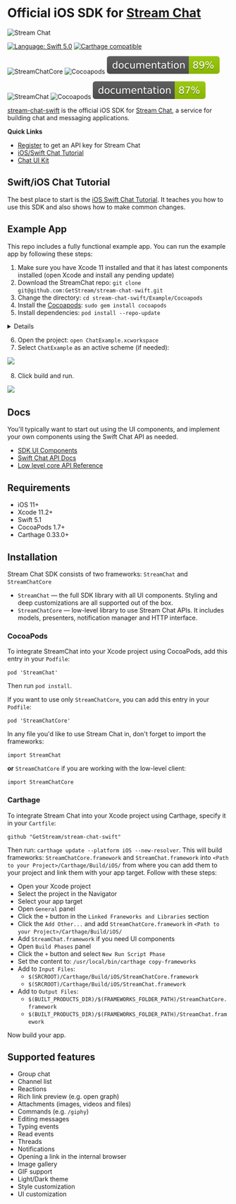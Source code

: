 # Official iOS SDK for [Stream Chat](https://getstream.io/chat/)
![Stream Chat](https://i.imgur.com/dIuKbkh.png)

[![Language: Swift 5.0](https://img.shields.io/badge/Swift-5.0-orange.svg)](https://swift.org)
[![Carthage compatible](https://img.shields.io/badge/Carthage-compatible-4BC51D.svg?style=flat)](https://github.com/Carthage/Carthage)

![StreamChatCore](https://img.shields.io/badge/Framework-StreamChatCore-blue)
![Cocoapods](https://img.shields.io/cocoapods/v/StreamChatCore.svg)
[![Core Documentation](https://github.com/GetStream/stream-chat-swift/blob/master/docs/core/badge.svg)](https://getstream.github.io/stream-chat-swift/core)

![StreamChat](https://img.shields.io/badge/Framework-StreamChat-blue)
![Cocoapods](https://img.shields.io/cocoapods/v/StreamChat.svg)
[![UI Documentation](https://github.com/GetStream/stream-chat-swift/blob/master/docs/ui/badge.svg)](https://getstream.github.io/stream-chat-swift/ui)

[stream-chat-swift](https://github.com/GetStream/stream-chat-swift) is the official iOS SDK for [Stream Chat](https://getstream.io/chat), a service for building chat and messaging applications.

**Quick Links**

* [Register](https://getstream.io/chat/trial/) to get an API key for Stream Chat
* [iOS/Swift Chat Tutorial](https://getstream.io/tutorials/ios-chat/)
* [Chat UI Kit](https://getstream.io/chat/ui-kit/)

## Swift/iOS Chat Tutorial

The best place to start is the [iOS Swift Chat Tutorial](https://getstream.io/tutorials/ios-chat/). It teaches you how to use this SDK and also shows how to make common changes. 

## Example App

This repo includes a fully functional example app. You can run the example app by following these steps:

1. Make sure you have Xcode 11 installed and that it has latest components installed (open Xcode and install any pending update)
2. Download the StreamChat repo: `git clone git@github.com:GetStream/stream-chat-swift.git`
3. Change the directory: `cd stream-chat-swift/Example/Cocoapods`
4. Install the [Cocoapods](https://guides.cocoapods.org/using/getting-started.html): `sudo gem install cocoapods`
5. Install dependencies: `pod install --repo-update`

<details>
<p>
  
```sh
Analyzing dependencies
Downloading dependencies
Installing GzipSwift (5.0.0)
Installing Nuke (8.2.0)
Installing ReachabilitySwift (4.3.1)
Installing RxAppState (1.6.0)
Installing RxCocoa (5.0.1)
Installing RxGesture (3.0.1)
Installing RxRelay (5.0.1)
Installing RxSwift (5.0.1)
Installing SnapKit (5.0.1)
Installing Starscream (3.1.1)
Installing StreamChat (1.5.4)
Installing StreamChatCore (1.5.4)
Installing SwiftyGif (5.1.1)
Generating Pods project
Integrating client project
Pod installation complete! There are 2 dependencies from the Podfile and 13 total pods installed.
```
  
</p>
</details>

6. Open the project: `open ChatExample.xcworkspace`
67. Select `ChatExample` as an active scheme (if needed):

<img src="https://raw.githubusercontent.com/GetStream/stream-chat-swift/master/docs/images/example_app_active_scheme.jpg" width="690">

8. Click build and run.

<img src="https://raw.githubusercontent.com/GetStream/stream-chat-swift/master/docs/images/example_app.png" width="375">

## Docs

You'll typically want to start out using the UI components, and implement your own components using the Swift Chat API as needed.

* [SDK UI Components](https://getstream.github.io/stream-chat-swift/ui/)
* [Swift Chat API Docs](https://getstream.io/chat/docs/swift/)
* [Low level core API Reference](https://getstream.github.io/stream-chat-swift/core/)


## Requirements

- iOS 11+
- Xcode 11.2+
- Swift 5.1
- CocoaPods 1.7+
- Carthage 0.33.0+

## Installation

Stream Chat SDK consists of two frameworks: `StreamChat` and `StreamChatCore`

- `StreamChat` — the full SDK library with all UI components. Styling and deep customizations are all supported out of the box.
- `StreamChatCore` — low-level library to use Stream Chat APIs. It includes models, presenters, notification manager and HTTP interface.

### CocoaPods

To integrate StreamChat into your Xcode project using CocoaPods, add this entry in your `Podfile`:

```
pod 'StreamChat'
```

Then run `pod install`.

If you want to use only `StreamChatCore`, you can add this entry in your `Podfile`:

```
pod 'StreamChatCore'
```

In any file you'd like to use Stream Chat in, don't forget to import the frameworks:

```
import StreamChat
```

**or** `StreamChatCore` if you are working with the low-level client:

```
import StreamChatCore
```

### Carthage

To integrate Stream Chat into your Xcode project using Carthage, specify it in your `Cartfile`:

```
github "GetStream/stream-chat-swift"
```

Then run: `carthage update --platform iOS --new-resolver`. This will build frameworks: `StreamChatCore.framework` and `StreamChat.framework` into `<Path to your Project>/Carthage/Build/iOS/` from where you can add them to your project and link them with your app target. Follow with these steps:

- Open your Xcode project
- Select the project in the Navigator
- Select your app target
- Open `General` panel
- Click the `+` button in the `Linked Franeworks and Libraries` section
- Click the `Add Other...` and add `StreamChatCore.framework` in `<Path to your Project>/Carthage/Build/iOS/`
- Add `StreamChat.framework` if you need UI components
- Open `Build Phases` panel
- Click the `+` button and select `New Run Script Phase`
- Set the content to: `/usr/local/bin/carthage copy-frameworks`  
- Add to `Input Files`:
  - `$(SRCROOT)/Carthage/Build/iOS/StreamChatCore.framework`
  - `$(SRCROOT)/Carthage/Build/iOS/StreamChat.framework`
- Add to `Output Files`:
  - `$(BUILT_PRODUCTS_DIR)/$(FRAMEWORKS_FOLDER_PATH)/StreamChatCore.framework`
  - `$(BUILT_PRODUCTS_DIR)/$(FRAMEWORKS_FOLDER_PATH)/StreamChat.framework`
  
Now build your app.

## Supported features

- Group chat
- Channel list
- Reactions
- Rich link preview (e.g. open graph)
- Attachments (images, videos and files)
- Commands (e.g. `/giphy`)
- Editing messages
- Typing events
- Read events
- Threads
- Notifications
- Opening a link in the internal browser
- Image gallery
- GIF support
- Light/Dark theme
- Style customization
- UI customization
